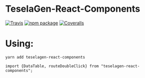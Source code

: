 # TeselaGen-React-Components

[![Travis][build-badge]][build]
[![npm package][npm-badge]][npm]
[![Coveralls][coveralls-badge]][coveralls]

# Using: 
```
yarn add teselagen-react-components
```
```
import {DataTable, routeDoubleClick} from "teselagen-react-components";
```

[build-badge]: https://img.shields.io/travis/user/repo/master.png?style=flat-square
[build]: https://travis-ci.org/user/repo

[npm-badge]: https://img.shields.io/npm/v/npm-package.png?style=flat-square
[npm]: https://www.npmjs.org/package/npm-package

[coveralls-badge]: https://img.shields.io/coveralls/user/repo/master.png?style=flat-square
[coveralls]: https://coveralls.io/github/user/repo
